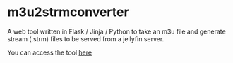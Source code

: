 # m3u2strmconverter

A web tool written in Flask / Jinja / Python to take an m3u file and generate stream (.strm) files to be served from a jellyfin server.

You can access the tool [here](https://m3u2stream.talkingtech.io/)
